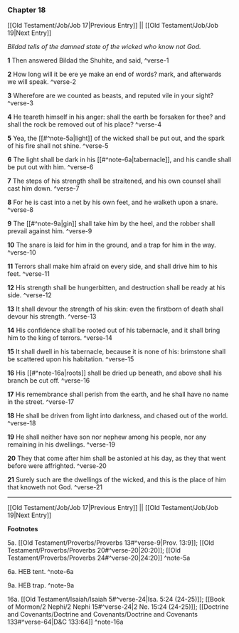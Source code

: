 ### Chapter 18

[[Old Testament/Job/Job 17|Previous Entry]]  ||  [[Old Testament/Job/Job 19|Next Entry]]

*Bildad tells of the damned state of the wicked who know not God.*

**1**  Then answered Bildad the Shuhite, and said, ^verse-1

**2**  How long will it be ere ye make an end of words? mark, and afterwards we will speak. ^verse-2

**3**  Wherefore are we counted as beasts, and reputed vile in your sight? ^verse-3

**4**  He teareth himself in his anger: shall the earth be forsaken for thee? and shall the rock be removed out of his place? ^verse-4

**5**  Yea, the [[#^note-5a|light]] of the wicked shall be put out, and the spark of his fire shall not shine. ^verse-5

**6**  The light shall be dark in his [[#^note-6a|tabernacle]], and his candle shall be put out with him. ^verse-6

**7**  The steps of his strength shall be straitened, and his own counsel shall cast him down. ^verse-7

**8**  For he is cast into a net by his own feet, and he walketh upon a snare. ^verse-8

**9**  The [[#^note-9a|gin]] shall take him by the heel, and the robber shall prevail against him. ^verse-9

**10**  The snare is laid for him in the ground, and a trap for him in the way. ^verse-10

**11**  Terrors shall make him afraid on every side, and shall drive him to his feet. ^verse-11

**12**  His strength shall be hungerbitten, and destruction shall be ready at his side. ^verse-12

**13**  It shall devour the strength of his skin: even the firstborn of death shall devour his strength. ^verse-13

**14**  His confidence shall be rooted out of his tabernacle, and it shall bring him to the king of terrors. ^verse-14

**15**  It shall dwell in his tabernacle, because it is none of his: brimstone shall be scattered upon his habitation. ^verse-15

**16**  His [[#^note-16a|roots]] shall be dried up beneath, and above shall his branch be cut off. ^verse-16

**17**  His remembrance shall perish from the earth, and he shall have no name in the street. ^verse-17

**18**  He shall be driven from light into darkness, and chased out of the world. ^verse-18

**19**  He shall neither have son nor nephew among his people, nor any remaining in his dwellings. ^verse-19

**20**  They that come after him shall be astonied at his day, as they that went before were affrighted. ^verse-20

**21**  Surely such are the dwellings of the wicked, and this is the place of him that knoweth not God. ^verse-21


---
[[Old Testament/Job/Job 17|Previous Entry]]  ||  [[Old Testament/Job/Job 19|Next Entry]]


**Footnotes**


5a. [[Old Testament/Proverbs/Proverbs 13#^verse-9|Prov. 13:9]]; [[Old Testament/Proverbs/Proverbs 20#^verse-20|20:20]]; [[Old Testament/Proverbs/Proverbs 24#^verse-20|24:20]] ^note-5a

6a. HEB tent. ^note-6a

9a. HEB trap. ^note-9a

16a. [[Old Testament/Isaiah/Isaiah 5#^verse-24|Isa. 5:24 (24-25)]]; [[Book of Mormon/2 Nephi/2 Nephi 15#^verse-24|2 Ne. 15:24 (24-25)]]; [[Doctrine and Covenants/Doctrine and Covenants/Doctrine and Covenants 133#^verse-64|D&C 133:64]] ^note-16a